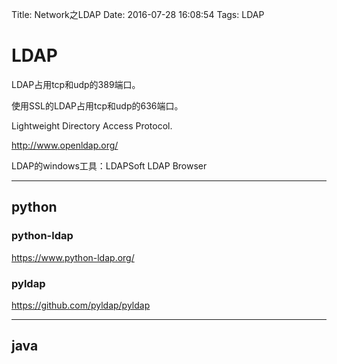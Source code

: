 Title: Network之LDAP
Date: 2016-07-28 16:08:54
Tags: LDAP



# LDAP

LDAP占用tcp和udp的389端口。

使用SSL的LDAP占用tcp和udp的636端口。

Lightweight Directory Access Protocol.

<http://www.openldap.org/>

LDAP的windows工具：LDAPSoft LDAP Browser

***

## python

### python-ldap

<https://www.python-ldap.org/>

### pyldap

<https://github.com/pyldap/pyldap>

***

## java
